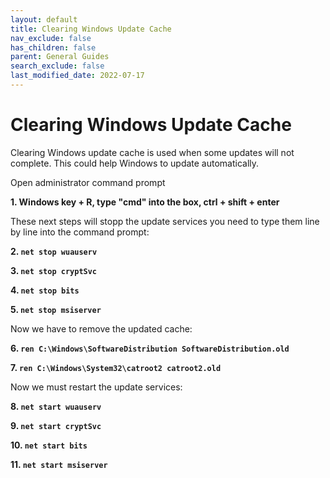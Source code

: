 ```yaml
---
layout: default
title: Clearing Windows Update Cache
nav_exclude: false
has_children: false
parent: General Guides
search_exclude: false
last_modified_date: 2022-07-17
---
```



# Clearing Windows Update Cache

Clearing Windows update cache is used when some updates will not complete. This could help Windows to update automatically. 

Open administrator command prompt

   **1. Windows key + R, type "cmd" into the box, ctrl + shift + enter**

These next steps will stopp the update services you need to type them line by line into the command prompt:

   **2. `net stop wuauserv`**

   **3. `net stop cryptSvc`**

   **4. `net stop bits`**
   
   **5. `net stop msiserver`**

Now we have to remove the updated cache:

   **6. `ren C:\Windows\SoftwareDistribution SoftwareDistribution.old`**

   **7. `ren C:\Windows\System32\catroot2 catroot2.old`**

Now we must restart the update services:

   **8. `net start wuauserv`**

   **9. `net start cryptSvc`**

   **10. `net start bits`**

   **11. `net start msiserver`**
   
   
